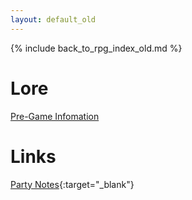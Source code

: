 ```yaml
---
layout: default_old
---
```


{% include back_to_rpg_index_old.md %}

# Lore

[Pre-Game Infomation](World/PreGameInformation.html)  

# Links

[Party Notes](https://docs.google.com/document/d/1rN07z83tthqVtjftMP5AXBT9X6-n_TGcONAO70dC_BY/edit){:target="_blank"}  
